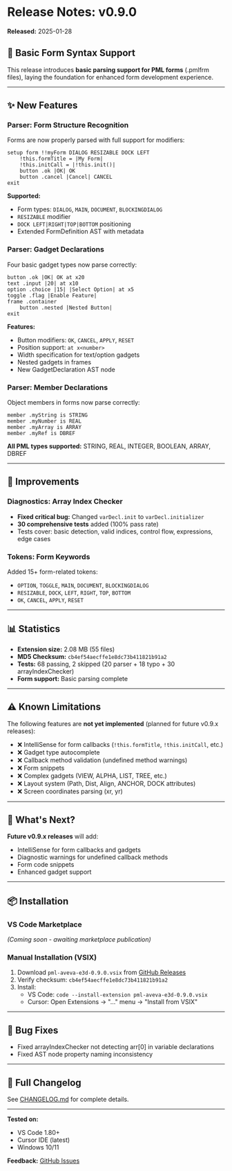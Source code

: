 # Release Notes: v0.9.0

**Released:** 2025-01-28

## 🎯 Basic Form Syntax Support

This release introduces **basic parsing support for PML forms** (.pmlfrm files), laying the foundation for enhanced form development experience.

---

## ✨ New Features

### Parser: Form Structure Recognition

Forms are now properly parsed with full support for modifiers:

```pml
setup form !!myForm DIALOG RESIZABLE DOCK LEFT
    !this.formTitle = |My Form|
    !this.initCall = |!this.init()|
    button .ok |OK| OK
    button .cancel |Cancel| CANCEL
exit
```

**Supported:**
- Form types: `DIALOG`, `MAIN`, `DOCUMENT`, `BLOCKINGDIALOG`
- `RESIZABLE` modifier
- `DOCK LEFT|RIGHT|TOP|BOTTOM` positioning
- Extended FormDefinition AST with metadata

### Parser: Gadget Declarations

Four basic gadget types now parse correctly:

```pml
button .ok |OK| OK at x20
text .input |20| at x10
option .choice |15| |Select Option| at x5
toggle .flag |Enable Feature|
frame .container
    button .nested |Nested Button|
exit
```

**Features:**
- Button modifiers: `OK`, `CANCEL`, `APPLY`, `RESET`
- Position support: `at x<number>`
- Width specification for text/option gadgets
- Nested gadgets in frames
- New GadgetDeclaration AST node

### Parser: Member Declarations

Object members in forms now parse correctly:

```pml
member .myString is STRING
member .myNumber is REAL
member .myArray is ARRAY
member .myRef is DBREF
```

**All PML types supported:** STRING, REAL, INTEGER, BOOLEAN, ARRAY, DBREF

---

## 🔧 Improvements

### Diagnostics: Array Index Checker

- **Fixed critical bug:** Changed `varDecl.init` to `varDecl.initializer`
- **30 comprehensive tests** added (100% pass rate)
- Tests cover: basic detection, valid indices, control flow, expressions, edge cases

### Tokens: Form Keywords

Added 15+ form-related tokens:
- `OPTION`, `TOGGLE`, `MAIN`, `DOCUMENT`, `BLOCKINGDIALOG`
- `RESIZABLE`, `DOCK`, `LEFT`, `RIGHT`, `TOP`, `BOTTOM`
- `OK`, `CANCEL`, `APPLY`, `RESET`

---

## 📊 Statistics

- **Extension size:** 2.08 MB (55 files)
- **MD5 Checksum:** `cb4ef54aecffe1e8dc73b411821b91a2`
- **Tests:** 68 passing, 2 skipped (20 parser + 18 typo + 30 arrayIndexChecker)
- **Form support:** Basic parsing complete

---

## ⚠️ Known Limitations

The following features are **not yet implemented** (planned for future v0.9.x releases):

- ❌ IntelliSense for form callbacks (`!this.formTitle`, `!this.initCall`, etc.)
- ❌ Gadget type autocomplete
- ❌ Callback method validation (undefined method warnings)
- ❌ Form snippets
- ❌ Complex gadgets (VIEW, ALPHA, LIST, TREE, etc.)
- ❌ Layout system (Path, Dist, Align, ANCHOR, DOCK attributes)
- ❌ Screen coordinates parsing (xr, yr)

---

## 🚀 What's Next?

**Future v0.9.x releases** will add:
- IntelliSense for form callbacks and gadgets
- Diagnostic warnings for undefined callback methods
- Form code snippets
- Enhanced gadget support

---

## 📦 Installation

### VS Code Marketplace
*(Coming soon - awaiting marketplace publication)*

### Manual Installation (VSIX)

1. Download `pml-aveva-e3d-0.9.0.vsix` from [GitHub Releases](https://github.com/mikhalchankasm/vscode-pml-aveva-e3d/releases/tag/v0.9.0)
2. Verify checksum: `cb4ef54aecffe1e8dc73b411821b91a2`
3. Install:
   - VS Code: `code --install-extension pml-aveva-e3d-0.9.0.vsix`
   - Cursor: Open Extensions → "..." menu → "Install from VSIX"

---

## 🐛 Bug Fixes

- Fixed arrayIndexChecker not detecting arr[0] in variable declarations
- Fixed AST node property naming inconsistency

---

## 📝 Full Changelog

See [CHANGELOG.md](./CHANGELOG.md) for complete details.

---

**Tested on:**
- VS Code 1.80+
- Cursor IDE (latest)
- Windows 10/11

**Feedback:** [GitHub Issues](https://github.com/mikhalchankasm/vscode-pml-aveva-e3d/issues)
